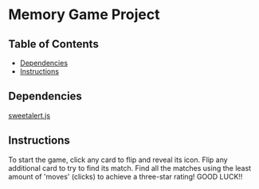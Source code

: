 # Memory Game Project

## Table of Contents

* [Dependencies](#dependencies)
* [Instructions](#instructions)

## Dependencies

[sweetalert.js](https://sweetalert.js.org/guides/#installation)

## Instructions

To start the game, click any card to flip and reveal its icon. Flip any additional card to try to find its match. Find all the matches 
using the least amount of 'moves' (clicks) to achieve a three-star rating! GOOD LUCK!!


